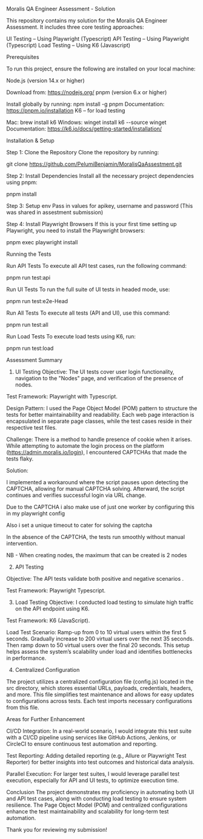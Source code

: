 Moralis QA Engineer Assessment - Solution


This repository contains my solution for the Moralis QA Engineer Assessment. It includes three core testing approaches:


UI Testing – Using Playwright (Typescript)
API Testing – Using Playwright (Typescript)
Load Testing – Using K6 (Javascript)


Prerequisites

To run this project, ensure the following are installed on your local machine:

Node.js (version 14.x or higher)

Download from: https://nodejs.org/
pnpm (version 6.x or higher)

Install globally by running: npm install -g pnpm
Documentation: https://pnpm.io/installation
K6 – for load testing

Mac: brew install k6
Windows: winget install k6 --source winget
Documentation: https://k6.io/docs/getting-started/installation/


Installation & Setup

Step 1: Clone the Repository
Clone the repository by running:


git clone https://github.com/PelumiBenjamin/MoralisQaAssestment.git

Step 2: Install Dependencies
Install all the necessary project dependencies using pnpm:

pnpm install

Step 3: Setup env
Pass in values for apikey, username and password (This was shared in assestment submission)


Step 4: Install Playwright Browsers
If this is your first time setting up Playwright, you need to install the Playwright browsers:

pnpm exec playwright install


Running the Tests


Run API Tests
To execute all API test cases, run the following command:


pnpm run test:api

Run UI Tests
To run the full suite of UI tests in headed mode, use:

pnpm run test:e2e-Head


Run All Tests
To execute all tests (API and UI), use this command:

pnpm run test:all

Run Load Tests
To execute load tests using K6, run:

pnpm run test:load




Assessment Summary

1. UI Testing
Objective: The UI tests cover user login functionality, navigation to the "Nodes" page, and verification of the presence of nodes.

Test Framework: Playwright with Typescript.

Design Pattern: I used the Page Object Model (POM) pattern to structure the tests for better maintainability and readability. Each web page interaction is encapsulated in separate page classes, while the test cases reside in their respective test files.

Challenge: There is a method to handle presence of cookie when it arises. 
While attempting to automate the login process on the platform (https://admin.moralis.io/login), I encountered CAPTCHAs that made the tests flaky. 

Solution: 

I implemented a workaround where the script pauses upon detecting the CAPTCHA, allowing for manual CAPTCHA solving. Afterward, the script continues and verifies successful login via URL change.

Due to the CAPTCHA i also make use of just one worker by configuring this in my playwright config 

Also i set a unique timeout to cater for solving the captcha

In the absence of the CAPTCHA, the tests run smoothly without manual intervention.

NB - When creating nodes, the maximum that can be created is 2 nodes


2. API Testing

Objective: The API tests validate both positive and negative scenarios .

Test Framework:  Playwright Typescript.



3. Load Testing
Objective: I conducted load testing to simulate high traffic on the API endpoint using K6.

Test Framework: K6 (JavaScript).

Load Test Scenario:
Ramp-up from 0 to 10 virtual users within the first 5 seconds.
Gradually increase to 200 virtual users over the next 35 seconds.
Then ramp down to 50 virtual users over the final 20 seconds.
This setup helps assess the system’s scalability under load and identifies bottlenecks in performance.


4. Centralized Configuration

The project utilizes a centralized configuration file (config.js) located in the src directory, which stores essential URLs, payloads, credentials, headers, and more. This file simplifies test maintenance and allows for easy updates to configurations across tests. Each test imports necessary configurations from this file.

Areas for Further Enhancement

CI/CD Integration: In a real-world scenario, I would integrate this test suite with a CI/CD pipeline using services like GitHub Actions, Jenkins, or CircleCI to ensure continuous test automation and reporting.

Test Reporting: Adding detailed reporting (e.g., Allure or Playwright Test Reporter) for better insights into test outcomes and historical data analysis.

Parallel Execution: For larger test suites, I would leverage parallel test execution, especially for API and UI tests, to optimize execution time.

Conclusion
The project demonstrates my proficiency in automating both UI and API test cases, along with conducting load testing to ensure system resilience. The Page Object Model (POM) and centralized configurations enhance the test maintainability and scalability for long-term test automation.

Thank you for reviewing my submission!